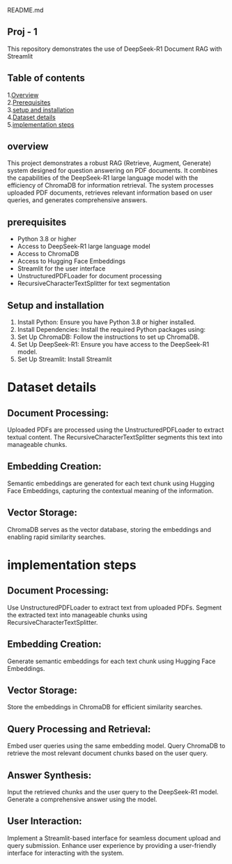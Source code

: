 README.md

## Proj - 1
This repository demonstrates the use of DeepSeek-R1 Document RAG with Streamlit

## Table of contents
1.[Overview](#overview)<br>
2.[Prerequisites](#prerequisite)<br>
3.[setup and installation](#setup_and_installation)<br>
4.[Dataset details](#dataset_details)<br>
5.[implementation steps](#implementation_steps)<br>

## overview
This project demonstrates a robust RAG (Retrieve, Augment, Generate) system designed for question answering on PDF documents. It combines the capabilities of the DeepSeek-R1 large language model with the efficiency of ChromaDB for information retrieval. The system processes uploaded PDF documents, retrieves relevant information based on user queries, and generates comprehensive answers.

## prerequisites

- Python 3.8 or higher
- Access to DeepSeek-R1 large language model
- Access to ChromaDB
- Access to Hugging Face Embeddings
- Streamlit for the user interface
- UnstructuredPDFLoader for document processing
- RecursiveCharacterTextSplitter for text segmentation

## Setup and installation
1. Install Python: 
Ensure you have Python 3.8 or higher installed.<br>
2. Install Dependencies:
Install the required Python packages using:
3. Set Up ChromaDB:
Follow the instructions to set up ChromaDB.
4. Set Up DeepSeek-R1: 
Ensure you have access to the DeepSeek-R1 model.
5. Set Up Streamlit: 
Install Streamlit

# Dataset details
## Document Processing:
Uploaded PDFs are processed using the UnstructuredPDFLoader to extract textual content. The RecursiveCharacterTextSplitter segments this text into manageable chunks.
## Embedding Creation: 
Semantic embeddings are generated for each text chunk using Hugging Face Embeddings, capturing the contextual meaning of the information.
## Vector Storage: 
ChromaDB serves as the vector database, storing the embeddings and enabling rapid similarity searches.

# implementation steps
## Document Processing:
Use UnstructuredPDFLoader to extract text from uploaded PDFs.
Segment the extracted text into manageable chunks using RecursiveCharacterTextSplitter.
## Embedding Creation:
Generate semantic embeddings for each text chunk using Hugging Face Embeddings.
## Vector Storage:
Store the embeddings in ChromaDB for efficient similarity searches.
## Query Processing and Retrieval:
Embed user queries using the same embedding model.
Query ChromaDB to retrieve the most relevant document chunks based on the user query.
## Answer Synthesis:
Input the retrieved chunks and the user query to the DeepSeek-R1 model.
Generate a comprehensive answer using the model.
## User Interaction:
Implement a Streamlit-based interface for seamless document upload and query submission.
Enhance user experience by providing a user-friendly interface for interacting with the system.

